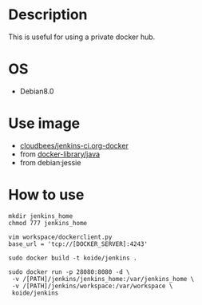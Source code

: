 # Description
This is useful for using a private docker hub.

# OS
 * Debian8.0

# Use image
 * [cloudbees/jenkins-ci.org-docker](https://github.com/cloudbees/jenkins-ci.org-docker)
 * from [docker-library/java](https://github.com/docker-library/java/tree/2408508f3b000bf997febbdb90a861185a64a260)
 * from debian:jessie 

# How to use
```shell
mkdir jenkins_home
chmod 777 jenkins_home
```

```shell
vim workspace/dockerclient.py
base_url = 'tcp://[DOCKER_SERVER]:4243'
```

```shell
sudo docker build -t koide/jenkins .

sudo docker run -p 28080:8080 -d \
 -v /[PATH]/jenkins/jenkins_home:/var/jenkins_home \
 -v /[PATH]/jenkins/workspace:/var/workspace \
 koide/jenkins
```
